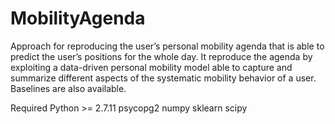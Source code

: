 # MobilityAgenda
Approach for reproducing the user’s personal mobility agenda that is able to predict the user’s positions for the whole day. It reproduce the agenda by exploiting a data-driven personal mobility model able to capture and summarize different aspects of the systematic mobility behavior of a user. Baselines are also available.

Required
Python >= 2.7.11
psycopg2
numpy
sklearn
scipy

